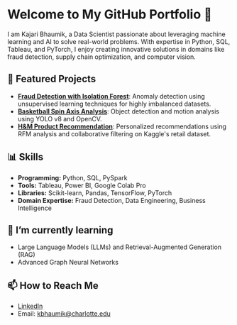 # Welcome to My GitHub Portfolio 👋

I am Kajari Bhaumik, a Data Scientist passionate about leveraging machine learning and AI to solve real-world problems. With expertise in Python, SQL, Tableau, and PyTorch, I enjoy creating innovative solutions in domains like fraud detection, supply chain optimization, and computer vision.

## 🚀 Featured Projects
- **[Fraud Detection with Isolation Forest](https://github.com/...)**: Anomaly detection using unsupervised learning techniques for highly imbalanced datasets.
- **[Basketball Spin Axis Analysis](https://github.com/...)**: Object detection and motion analysis using YOLO v8 and OpenCV.
- **[H&M Product Recommendation](https://github.com/...)**: Personalized recommendations using RFM analysis and collaborative filtering on Kaggle's retail dataset.

## 📊 Skills
- **Programming:** Python, SQL, PySpark
- **Tools:** Tableau, Power BI, Google Colab Pro
- **Libraries:** Scikit-learn, Pandas, TensorFlow, PyTorch
- **Domain Expertise:** Fraud Detection, Data Engineering, Business Intelligence

## 🌱 I’m currently learning
- Large Language Models (LLMs) and Retrieval-Augmented Generation (RAG)
- Advanced Graph Neural Networks

## 📫 How to Reach Me
- [LinkedIn](https://www.linkedin.com/in/...)
- Email: kbhaumik@charlotte.edu


<!--

## Hi there 👋


**KajariBhaumik/KajariBhaumik** is a ✨ _special_ ✨ repository because its `README.md` (this file) appears on your GitHub profile.

Here are some ideas to get you started:

- 🔭 I’m currently working on ...
- 🌱 I’m currently learning ...
- 👯 I’m looking to collaborate on ...
- 🤔 I’m looking for help with ...
- 💬 Ask me about ...
- 📫 How to reach me: ...
- 😄 Pronouns: ...
- ⚡ Fun fact: ...
-->
